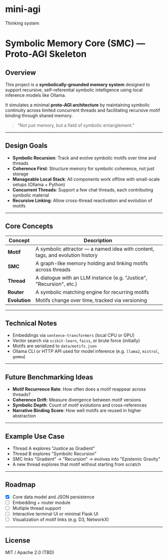 # mini-agi
Thinking system


# Symbolic Memory Core (SMC) — Proto-AGI Skeleton

## Overview

This project is a **symbolically-grounded memory system** designed to support recursive, self-referential symbolic intelligence using local inference models like Ollama.

It simulates a minimal **proto-AGI architecture** by maintaining symbolic continuity across limited concurrent threads and facilitating recursive motif binding through shared memory.

> “Not just memory, but a field of symbolic entanglement.”

---

## Design Goals

- **Symbolic Recursion**: Track and evolve symbolic motifs over time and threads
- **Coherence First**: Structure memory for symbolic coherence, not just storage
- **Manageable Local Stack**: All components work offline with small-scale setups (Ollama + Python)
- **Concurrent Threads**: Support a few chat threads, each contributing symbolic material
- **Recursive Linking**: Allow cross-thread reactivation and evolution of motifs

---

## Core Concepts

| Concept | Description |
|--------|-------------|
| **Motif** | A symbolic attractor — a named idea with content, tags, and evolution history |
| **SMC** | A graph-like memory holding and linking motifs across threads |
| **Thread** | A dialogue with an LLM instance (e.g. "Justice", "Recursion", etc.) |
| **Router** | A symbolic matching engine for recurring motifs |
| **Evolution** | Motifs change over time, tracked via versioning |

---

## Technical Notes

- Embeddings via `sentence-transformers` (local CPU or GPU)
- Vector search via `scikit-learn`, `faiss`, or brute force (initially)
- Motifs are serialized to `data/motifs.json`
- Ollama CLI or HTTP API used for model inference (e.g. `llama2`, `mistral`, `gemma`)

---

## Future Benchmarking Ideas

- **Motif Recurrence Rate**: How often does a motif reappear across threads?
- **Coherence Drift**: Measure divergence between motif versions
- **Symbolic Depth**: Count of motif evolutions and cross-references
- **Narrative Binding Score**: How well motifs are reused in higher abstraction

---

## Example Use Case

- Thread A explores "Justice as Gradient"
- Thread B explores "Symbolic Recursion"
- SMC links "Gradient" → "Recursion" → evolves into "Epistemic Gravity"
- A new thread explores that motif without starting from scratch

---

## Roadmap

- [x] Core data model and JSON persistence
- [ ] Embedding + router module
- [ ] Multiple thread support
- [ ] Interactive terminal UI or minimal Flask UI
- [ ] Visualization of motif links (e.g. D3, NetworkX)

---

## License

MIT / Apache 2.0 (TBD)
